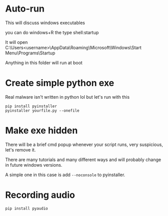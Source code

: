 # Auto-run

This will discuss windows executables

you can do windows+R the type shell:startup

It will open C:\Users\<username>\AppData\Roaming\Microsoft\Windows\Start Menu\Programs\Startup

Anything in this folder will run at boot



# Create simple python exe

Real malware isn't written in python lol but let's run with this

```
pip install pyinstaller
pyinstaller yourfile.py --onefile
```

# Make exe hidden

There will be a brief cmd popup whenever your script runs, very suspicious, let's remove it. 

There are many tutorials and many different ways and will probably change in future windows versions. 

A simple one in this case is add `--noconsole` to pyinstaller. 

# Recording audio

```
pip install pyaudio
```

